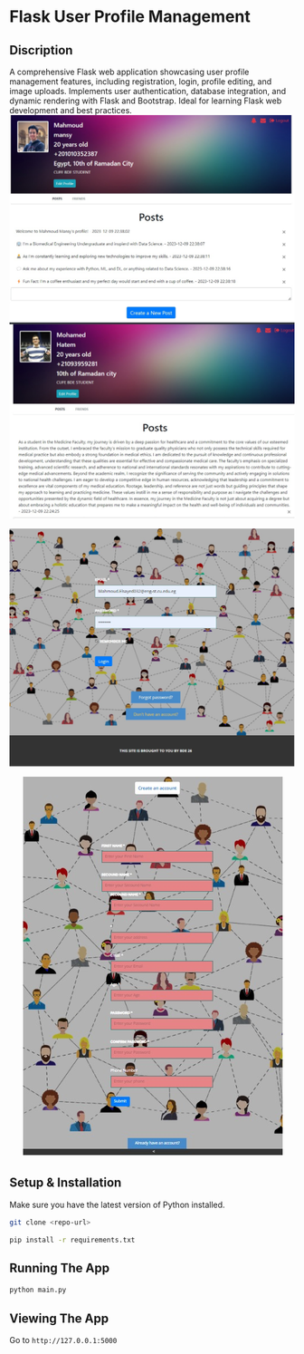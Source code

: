 # Flask User Profile Management

## Discription
A comprehensive Flask web application showcasing user profile management features, including registration, login, profile editing, and image uploads. Implements user authentication, database integration, and dynamic rendering with Flask and Bootstrap. Ideal for learning Flask web development and best practices.
![My Profile](2.jpg)
![a Friend Profile](3.jpg)


![Login Profile](5.jpeg)

<div style="text-align:center">
    <img src="4.jpeg" alt="Sign UP">
</div>

## Setup & Installation

Make sure you have the latest version of Python installed.

```bash
git clone <repo-url>
```

```bash
pip install -r requirements.txt
```

## Running The App

```bash
python main.py
```

## Viewing The App

Go to `http://127.0.0.1:5000`

